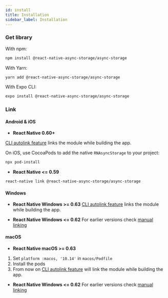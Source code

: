 ```yaml
---
id: install
title: Installation
sidebar_label: Installation
---
```


### Get library

With npm:
```bash
npm install @react-native-async-storage/async-storage
```

With Yarn:
```bash
yarn add @react-native-async-storage/async-storage
```

With Expo CLI:
```bash
expo install @react-native-async-storage/async-storage
```

### Link

#### Android & iOS

- **React Native 0.60+**

[CLI autolink feature](https://github.com/react-native-community/cli/blob/master/docs/autolinking.md) links the module while building the app.

On iOS, use CocoaPods to add the native `RNAsyncStorage` to your project:

```bash
npx pod-install
```

- **React Native <= 0.59**


```bash
react-native link @react-native-async-storage/async-storage
```

#### Windows

- **React Native Windows >= 0.63**
[CLI autolink feature](https://microsoft.github.io/react-native-windows/docs/native-modules-autolinking) links the module while building the app.

- **React Native Windows <= 0.62**
For earlier versions check [manual linking](Linking.md)

#### macOS
- **React Native macOS >= 0.63**
1. Set `platform :macos, '10.14'` in `macos/Podfile`
2. Install the pods
3. From now on [CLI autolink feature](https://microsoft.github.io/react-native-windows/docs/native-modules-autolinking) will link the module while building the app.

- **React Native Windows <= 0.62**
For earlier versions check [manual linking](Linking.md)
